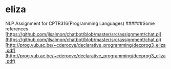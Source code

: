 # eliza
NLP Assignment for CPTR316(Programming Languages)
######Some references
[https://github.com/jlsalmon/chatbot/blob/master/src/assignment/chat.pl](https://github.com/jlsalmon/chatbot/blob/master/src/assignment/chat.pl)
[http://prog.vub.ac.be/~cderoove/declarative_programming/decprog3_eliza.pdf](http://prog.vub.ac.be/~cderoove/declarative_programming/decprog3_eliza.pdf)

